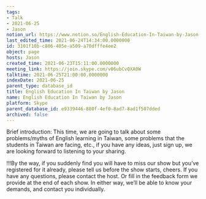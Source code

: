 ```yaml
---
tags:
- Talk
- 2021-06-25
- Jason
notion_url: https://www.notion.so/English-Education-In-Taiwan-by-Jason-3101f10bc806405ea509a70dfffe4ee2
last_edited_time: 2021-06-24T14:34:00.0000000
id: 3101f10b-c806-405e-a509-a70dfffe4ee2
object: page
hosts: Jason
created_time: 2021-06-23T15:11:00.0000000
meeting_link: https://join.skype.com/v06ubCvQXA0W
talktime: 2021-06-25T21:00:00.0000000
indexDate: 2021-06-25
parent_type: database_id
title: English Education In Taiwan by Jason
name: English Education In Taiwan by Jason
platform: Skype
parent_database_id: e9339446-880f-4ef0-8ad7-8ad1f507dded
archived: false
---
```




Brief introduction: This time, we are going to talk about some problems/myths of English learning in Taiwan, some problems that the students in Taiwan are facing, etc., if you have any ideas, just sign up, we are looking forward to listening to your sharing.

!!!By the way, if you suddenly find you will have to miss our show but you’ve registered for it already, please tell us before the show starts, cheers.
If you have any questions, please contact the host. Or fill in the feedback form we provide at the end of each show. In either way, we’ll be able to know your demands, and contact you individually.

